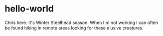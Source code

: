 # hello-world

Chris here. It's Winter Steelhead season. When I'm not working I can often be found hiking in remote areas looking for these elusive creatures. 
